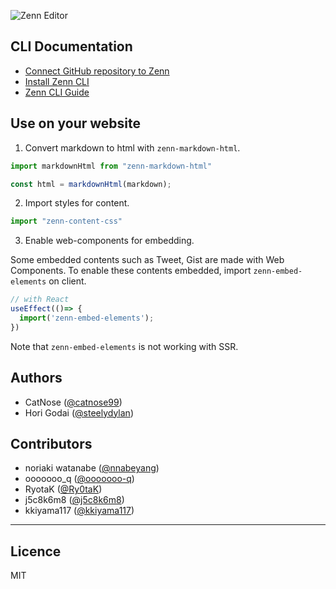 ![Zenn Editor](https://user-images.githubusercontent.com/34590683/91540859-60e06780-e956-11ea-9762-0acac2b7c4c5.png)


## CLI Documentation 
- [Connect GitHub repository to Zenn](https://zenn.dev/zenn/articles/connect-to-github)
- [Install Zenn CLI](https://zenn.dev/zenn/articles/install-zenn-cli)
- [Zenn CLI Guide](https://zenn.dev/zenn/articles/zenn-cli-guide)

## Use on your website

1. Convert markdown to html with `zenn-markdown-html`.

```ts
import markdownHtml from "zenn-markdown-html"

const html = markdownHtml(markdown);
```

2. Import styles for content.

```ts
import "zenn-content-css"
```

3. Enable web-components for embedding.

Some embedded contents such as Tweet, Gist are made with Web Components. To enable these contents embedded, import `zenn-embed-elements` on client.

```ts
// with React
useEffect(()=> {
  import('zenn-embed-elements');
})
```

Note that `zenn-embed-elements` is not working with SSR.


## Authors

- CatNose ([@catnose99](https://twitter.com/catnose99))
- Hori Godai ([@steelydylan](https://github.com/steelydylan))

## Contributors
- noriaki watanabe ([@nnabeyang](https://github.com/nnabeyang))
- ooooooo_q ([@ooooooo-q](https://github.com/ooooooo-q))
- RyotaK ([@Ry0taK](https://github.com/Ry0taK))
- j5c8k6m8 ([@j5c8k6m8](https://github.com/j5c8k6m8))
- kkiyama117 ([@kkiyama117](https://github.com/kkiyama117))


----


## Licence
MIT